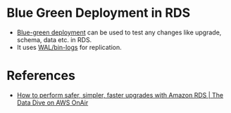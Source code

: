 # Blue Green Deployment in RDS
- [Blue-green deployment](https://docs.aws.amazon.com/AmazonRDS/latest/UserGuide/blue-green-deployments.html) can be used to test any changes like upgrade, schema, data etc. in RDS.
- It uses [WAL/bin-logs](../../../../3_Databases/5_DatabaseInternals/WAL&BinLog.md) for replication.

# References
- [How to perform safer, simpler, faster upgrades with Amazon RDS | The Data Dive on AWS OnAir](https://www.youtube.com/watch?v=O6wqRiUUtXU&t=2391s)